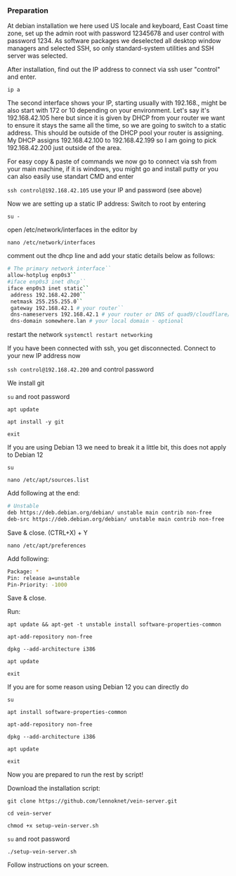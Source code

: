 ### Preparation

At debian installation we here used US locale and keyboard, East Coast time zone, set up the admin root with password 12345678 and user control with password 1234.
As software packages we deselected all desktop window managers and selected SSH, so only standard-system utilities and SSH server was selected.

After installation, find out the IP address to connect via ssh user "control" and enter.

``ip a``

The second interface shows your IP, starting usually with 192.168., might be also start with 172 or 10 depending on your environment.
Let's say it's 192.168.42.105 here but since it is given by DHCP from your router we want to ensure it stays the same all the time, so we are going to switch to a static address.
This should be outside of the DHCP pool your router is assigning. My DHCP assigns 192.168.42.100 to 192.168.42.199 so I am going to pick 192.168.42.200 just outside of the area.

For easy copy & paste of commands we now go to connect via ssh from your main machine, if it is windows, you might go and install putty or you can also easily use standart CMD and enter

``ssh control@192.168.42.105`` use your IP and password (see above)

Now we are setting up a static IP address:
Switch to root by entering

``su -``

open /etc/network/interfaces in the editor by

``nano /etc/network/interfaces``

comment out the dhcp line and add your static details below as follows:

```bash
# The primary network interface``
allow-hotplug enp0s3``
#iface enp0s3 inet dhcp``
iface enp0s3 inet static``
 address 192.168.42.200``
 netmask 255.255.255.0``
 gateway 192.168.42.1 # your router``
 dns-nameservers 192.168.42.1 # your router or DNS of quad9/cloudflare/google
 dns-domain somewhere.lan # your local domain - optional
```
     

restart the network
``systemctl restart networking``

If you have been connected with ssh, you get disconnected. Connect to your new IP address now

``ssh control@192.168.42.200`` and control password

We install git

``su`` and root password

``apt update``

``apt install -y git``

``exit``

If you are using Debian 13 we need to break it a little bit, this does not apply to Debian 12

``su``

``nano /etc/apt/sources.list``

Add following at the end:

```bash
# Unstable
deb https://deb.debian.org/debian/ unstable main contrib non-free
deb-src https://deb.debian.org/debian/ unstable main contrib non-free
```


Save & close. (CTRL+X) + Y

``nano /etc/apt/preferences``

Add following:

```bash
Package: *
Pin: release a=unstable
Pin-Priority: -1000
```

Save & close.

Run:

`apt update && apt-get -t unstable install software-properties-common`

`apt-add-repository non-free`

`dpkg --add-architecture i386`

`apt update`

`exit`

If you are for some reason using Debian 12 you can directly do

``su``

``apt install software-properties-common``

``apt-add-repository non-free``

``dpkg --add-architecture i386``

``apt update``

``exit``

Now you are prepared to run the rest by script!

Download the installation script:

``git clone https://github.com/lennoknet/vein-server.git``

``cd vein-server``

``chmod +x setup-vein-server.sh``

``su`` and root password

``./setup-vein-server.sh``

Follow instructions on your screen.
